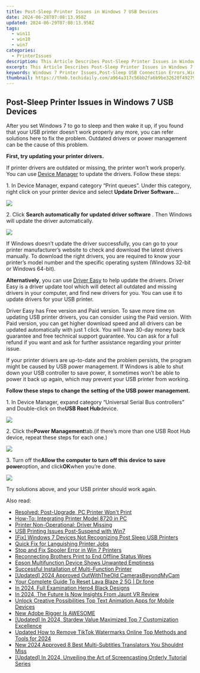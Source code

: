 ```yaml
---
title: Post-Sleep Printer Issues in Windows 7 USB Devices
date: 2024-06-28T07:08:13.958Z
updated: 2024-06-29T07:08:13.958Z
tags:
  - win11
  - win10
  - win7
categories:
  - PrinterIssues
description: This Article Describes Post-Sleep Printer Issues in Windows 7 USB Devices
excerpt: This Article Describes Post-Sleep Printer Issues in Windows 7 USB Devices
keywords: Windows 7 Printer Issues,Post-Sleep USB Connection Errors,Windows 7 USB Printer Support,Troubleshooting Sleep Mode Printer Problems,USB Printer Compatibility Windows 7,Windows 7 Printer Driver Updates,Post-Wake USB Printer Functionality
thumbnail: https://thmb.techidaily.com/a964a317c56bb2fa6b9be32620f4927922fc956f5f76cbb403bbc92ee9868e52.jpg
---
```


## Post-Sleep Printer Issues in Windows 7 USB Devices

After you set Windows 7 to go to sleep and then wake it up, if you found that your USB printer doesn’t work properly any more, you can refer solutions here to fix the problem. Outdated drivers or power management can be the cause of this problem.
  
**First, try updating your printer drivers.**
  
If printer drivers are outdated or missing, the printer won’t work properly. You can use [Device Manager](https://tools.techidaily.com/drivereasy/download/) to update the drivers. Follow these steps:  
  
 1\. In Device Manager, expand category “Print queues”. Under this category, right click on your printer device and select   **Update Driver Software…**
  
![](https://images.drivereasy.com/wp-content/uploads/2016/05/img_5732f97719a2a.png)
  
2\. Click **Search automatically for updated driver software**  . Then Windows will update the driver automatically.  
  
![](https://images.drivereasy.com/wp-content/uploads/2016/05/img_57318a2bd0396.png)

If Windows doesn’t update the driver successfully, you can go to your printer manufacturer’s website to check and download the latest drivers manually. To download the right drivers, you are required to know your printer’s model number and the specific operating system (Windows 32-bit or Windows 64-bit).
  
**Alternatively**, you can use [Driver Easy](https://tools.techidaily.com/drivereasy/download/) to help update the drivers. Driver Easy is a driver update tool which will detect all outdated and missing drivers in your computer, and find new drivers for you. You can use it to update drivers for your USB printer.  
  
Driver Easy has Free version and Paid version. To save more time on updating USB printer drivers, you can consider using the Paid version. With Paid version, you can get higher download speed and all drivers can be updated automatically with just 1 click. You will have 30-day money back guarantee and free technical support guarantee. You can ask for a full refund if you want and ask for further assistance regarding your printer issue.  
  
If your printer drivers are up-to-date and the problem persists, the program might be caused by USB power management. If Windows is able to shut down your USB controller to save power, it sometimes won’t be able to power it back up again, which may prevent your USB printer from working.
  
 **Follow these steps to change the setting of the USB power management.**
  
1\. In Device Manager, expand category “Universal Serial Bus controllers” and Double-click on the**USB Root Hub**device.  
  
![](https://images.drivereasy.com/wp-content/uploads/2016/05/img_5732ffa8e7d2c.png)

2\. Click the**Power Management**tab.(if there’s more than one USB Root Hub device, repeat these steps for each one.)  
  
![](https://images.drivereasy.com/wp-content/uploads/2016/05/img_5732fd294c22d.png)

3\. Turn off the**Allow the computer to turn off this device to save power**option, and click**OK**when you’re done.  
  
![](https://images.drivereasy.com/wp-content/uploads/2016/05/img_5732fd3b93f59.png)
  
 Try solutions above, and your USB printer should work again.

<ins class="adsbygoogle"
     style="display:block"
     data-ad-format="autorelaxed"
     data-ad-client="ca-pub-7571918770474297"
     data-ad-slot="1223367746"></ins>



<ins class="adsbygoogle"
     style="display:block"
     data-ad-client="ca-pub-7571918770474297"
     data-ad-slot="8358498916"
     data-ad-format="auto"
     data-full-width-responsive="true"></ins>

<span class="atpl-alsoreadstyle">Also read:</span>
<div><ul>
<li><a href="https://printer-issues.techidaily.com/resolved-post-upgrade-pc-printer-wont-print/"><u>Resolved: Post-Upgrade, PC Printer Won't Print</u></a></li>
<li><a href="https://printer-issues.techidaily.com/how-to-integrating-printer-model-8720-in-pc/"><u>How-To: Integrating Printer Model 8720 in PC</u></a></li>
<li><a href="https://printer-issues.techidaily.com/printer-non-operational-driver-missing/"><u>Printer Non-Operational: Driver Missing</u></a></li>
<li><a href="https://printer-issues.techidaily.com/usb-printing-issues-post-suspend-with-win7/"><u>USB Printing Issues Post-Suspend with Win7</u></a></li>
<li><a href="https://printer-issues.techidaily.com/fix-windows-7-devices-not-recognizing-post-sleep-usb-printers/"><u>[Fix] Windows 7 Devices Not Recognizing Post Sleep USB Printers</u></a></li>
<li><a href="https://printer-issues.techidaily.com/quick-fix-for-languishing-printer-jobs/"><u>Quick Fix for Languishing Printer Jobs</u></a></li>
<li><a href="https://printer-issues.techidaily.com/stop-and-fix-spooler-error-in-win-7-printers/"><u>Stop and Fix Spooler Error in Win 7 Printers</u></a></li>
<li><a href="https://printer-issues.techidaily.com/reconnecting-brothers-print-to-end-offline-status-woes/"><u>Reconnecting Brothers Print to End Offline Status Woes</u></a></li>
<li><a href="https://printer-issues.techidaily.com/epson-multifunction-device-shows-unwanted-emptiness/"><u>Epson Multifunction Device Shows Unwanted Emptiness</u></a></li>
<li><a href="https://printer-issues.techidaily.com/successful-installation-of-multi-function-printer/"><u>Successful Installation of Multi-Function Printer</u></a></li>
<li><a href="https://visual-screen-recording.techidaily.com/updated-2024-approved-outwiththeold-camerasbeyondmycam/"><u>[Updated] 2024 Approved  OutWithTheOld  CamerasBeyondMyCam</u></a></li>
<li><a href="https://techidaily.com/your-complete-guide-to-reset-lava-blaze-2-5g-drfone-by-drfone-reset-android-reset-android/"><u>Your Complete Guide To Reset Lava Blaze 2 5G | Dr.fone</u></a></li>
<li><a href="https://some-techniques.techidaily.com/in-2024-full-examination-hero4-black-designs/"><u>In 2024, Full Examination  Hero4 Black Designs</u></a></li>
<li><a href="https://some-guidance.techidaily.com/in-2024-the-future-is-now-insights-from-jaunt-vr-review/"><u>In 2024, The Future Is Now  Insights From Jaunt VR Review</u></a></li>
<li><a href="https://ai-vdieo-software.techidaily.com/unlock-creative-possibilities-top-text-animation-apps-for-mobile-devices/"><u>Unlock Creative Possibilities Top Text Animation Apps for Mobile Devices</u></a></li>
<li><a href="https://animation-videos.techidaily.com/new-adobe-rigger-is-awesome/"><u>New Adobe Rigger Is AWESOME</u></a></li>
<li><a href="https://screen-sharing-recording.techidaily.com/updated-in-2024-stardew-value-maximized-top-7-customization-excellence/"><u>[Updated] In 2024, Stardew Value Maximized  Top 7 Customization Excellence</u></a></li>
<li><a href="https://ai-video-tools.techidaily.com/updated-how-to-remove-tiktok-watermarks-online-top-methods-and-tools-for-2024/"><u>Updated How to Remove TikTok Watermarks Online Top Methods and Tools for 2024</u></a></li>
<li><a href="https://ai-voice-clone.techidaily.com/new-2024-approved-8-best-multi-subtitles-translators-you-shouldnt-miss/"><u>New 2024 Approved 8 Best Multi-Subtitles Translators You Shouldnt Miss</u></a></li>
<li><a href="https://video-screen-grab.techidaily.com/updated-in-2024-unveiling-the-art-of-screencasting-orderly-tutorial-series/"><u>[Updated] In 2024, Unveiling the Art of Screencasting  Orderly Tutorial Series</u></a></li>
</ul></div>
